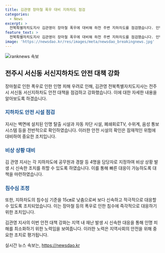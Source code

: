 ```yaml
---
title: 김관영 장마철 폭우 대비 지하차도 점검
categories:
  - News
excerpt: >
  전북특별자치도지사 김관영이 장마철 폭우에 대비해 하천 주변 지하차도를 점검했습니다. 인명 탈출 시설과 비상 대응 담당자 지정, 침수심 기준 변경 등을 통해 산사태 등 피해에 대비하고, 인명 피해 예방을 위해 활발한 활동을 강화하겠다고 밝혀 눈길을 끌고 있습니다. (150자)
feature_text: >
  전북특별자치도지사 김관영이 장마철 폭우에 대비해 하천 주변 지하차도를 점검했습니다. 인명 탈출 시설과 비상 대응 담당자 지정, 침수심 기준 변경 등을 통해 산사태 등 피해에 대비하고, 인명 피해 예방을 위해 활발한 활동을 강화하겠다고 밝혀 눈길을 끌고 있습니다. (150자)
image: 'https://newsdao.kr/res/images/meta/newsdao_breakingnews.jpg'
---
```


<p><img src="https://newsdao.kr/res/images/meta/newsdao_breakingnews.jpg" alt="ranknews 속보" /></p>

<h2 data-ke-size="size26">전주시 서신동 서신지하차도 안전 대책 강화</h2>

<p data-ke-size="size16">장마철로 인한 폭우로 인한 인명 피해 우려로 인해, 김관영 전북특별자치도지사는 전주시 서신동 서신지하차도 안전 대책을 점검하고 강화했습니다. 이에 대한 자세한 내용을 알아보도록 하겠습니다.</p>

<h3><b><span style="color: #1a5490;">지하차도 안전 시설 점검</span></b></h3>

<p data-ke-size="size16">지사는 벽면에 설치된 인명 탈출 시설과 자동 차단 시설, 폐쇄회로TV, 수위계, 음성 통보시스템 등을 전반적으로 확인하였습니다. 이러한 안전 시설의 확인은 잠재적인 위험에 대비하여 중요한 조치입니다.</p>

<h3><b><span style="color: #1a5490;">비상 상황 대비</span></b></h3>

<p data-ke-size="size16">김 관영 지사는 각 지하차도에 공무원과 경찰 등 4명을 담당자로 지정하여 비상 상황 발생 시 신속한 조치를 취할 수 있도록 하였습니다. 이를 통해 빠른 대응이 가능하도록 대책을 마련하였습니다.</p>

<h3><b><span style="color: #1a5490;">침수심 조정</span></b></h3>

<p data-ke-size="size16">또한, 지하차도의 침수심 기준을 15㎝로 낮춤으로써 보다 신속하고 적극적으로 대응할 수 있도록 조치되었습니다. 이는 장마철 등의 폭우로 인한 침수에 즉각적으로 대응하기 위한 조치입니다.</p>

<p>김관영 지사의 이번 안전 대책 강화는 지역 내 재난 발생 시 신속한 대응을 통해 인명 피해를 최소화하기 위한 노력임을 보여줍니다. 이러한 노력은 지역사회의 안전을 위해 중요한 조치로 평가됩니다.</p>
실시간 뉴스 속보는, <a href="https://newsdao.kr" rel="dofollow">https://newsdao.kr</a>


